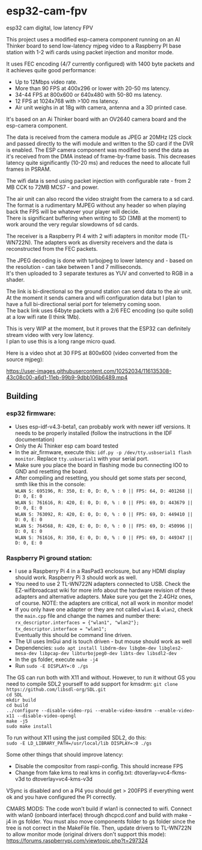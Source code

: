 # esp32-cam-fpv
esp32 cam digital, low latency FPV

This project uses a modified esp-camera component running on an AI Thinker board to send low-latency mjpeg video to a Raspberry PI base station with 1-2 wifi cards using packet injection and monitor mode.

It uses FEC encoding (4/7 currently configured) with 1400 byte packets and it achieves quite good performance:
* Up to 12Mbps video rate.
* More than 90 FPS at 400x296 or lower with 20-50 ms latency.
* 34-44 FPS at 800x600 or 640x480 with 50-80 ms latency.
* 12 FPS at 1024x768 with >100 ms latency.
* Air unit weighs in at 18g with camera, antenna and a 3D printed case.

It's based on an Ai Thinker board with an OV2640 camera board and the esp-camera component.

The data is received from the camera module as JPEG ar 20MHz I2S clock and passed directly to the wifi module and written to the SD card if the DVR is enabled.
The ESP camera component was modified to send the data as it's received from the DMA instead of frame-by-frame basis. This decreases latency quite significantly (10-20 ms) and reduces the need to allocate full frames in PSRAM.

The wifi data is send using packet injection with configurable rate - from 2 MB CCK to 72MB MCS7 - and power.

The air unit can also record the video straight from the camera to a sd card. The format is a rudimentary MJPEG without any header so when playing back the FPS will be whatever your player will decide.\
There is significant buffering when writing to SD (3MB at the moment) to work around the very regular slowdowns of sd cards.



The receiver is a Raspberry PI 4 with 2 wifi adapters in monitor mode (TL-WN722N). The adapters work as diversity receivers and the data is reconstructed from the FEC packets.

The JPEG decoding is done with turbojpeg to lower latency and - based on the resolution - can take between 1 and 7 milliseconds.\
It's then uploaded to 3 separate textures as YUV and converted to RGB in a shader.

The link is bi-directional so the ground station can send data to the air unit. At the moment it sends camera and wifi configuration data but I plan to have a full bi-directional serial port for telemetry coming soon.\
The back link uses 64byte packets with a 2/6 FEC encoding (so quite solid) at a low wifi rate (I think 1Mb).

This is very WIP at the moment, but it proves that the ESP32 can definitely stream video with very low latency. \
I plan to use this is a long range micro quad.

Here is a video shot at 30 FPS at 800x600 (video converted from the source mjpeg):

https://user-images.githubusercontent.com/10252034/116135308-43c08c00-a6d1-11eb-99b9-9dbb106b6489.mp4

## Building
### esp32 firmware:
- Uses esp-idf-v4.3-beta1, can probably work with newer idf versions. It needs to be properly installed (follow the instructions in the IDF documentation)
- Only the Ai Thinker esp cam board tested
- In the air_firmware, execute this: `idf.py -p /dev/tty.usbserial1 flash monitor`. Replace `tty.usbserial1` with your serial port.
- Make sure you place the board in flashing mode bu connecting IO0 to GND and resetting the board.
- After compiling and resetting, you should get some stats per second, smth like this in the console:\
`WLAN S: 695196, R: 350, E: 0, D: 0, % : 0 || FPS: 64, D: 401268 || D: 0, E: 0`\
`WLAN S: 761616, R: 420, E: 0, D: 0, % : 0 || FPS: 69, D: 443679 || D: 0, E: 0`\
`WLAN S: 763092, R: 420, E: 0, D: 0, % : 0 || FPS: 69, D: 449410 || D: 0, E: 0`\
`WLAN S: 764568, R: 420, E: 0, D: 0, % : 0 || FPS: 69, D: 450996 || D: 0, E: 0`\
`WLAN S: 761616, R: 350, E: 0, D: 0, % : 0 || FPS: 69, D: 449347 || D: 0, E: 0`

### Raspberry Pi ground station:
- I use a Raspberry Pi 4 in a RasPad3 enclosure, but any HDMI display should work. Raspberry Pi 3 should work as well.
- You need to use 2 TL-WN722N adapters connected to USB. Check the EZ-wifibroadcast wiki for more info about the hardware revision of these adapters and alternative adapters. Make sure you get the 2.4GHz ones, of course. NOTE: the adapters are critical, not all work in monitor mode!
- If you only have one adapter or they are not called `wlan1` & `wlan2`, check the `main.cpp` file and change the names and number there:\
	`rx_descriptor.interfaces = {"wlan1", "wlan2"};`\
	`tx_descriptor.interface = "wlan1";`\
	Eventually this should be command line driven.
- The UI uses ImGui and is touch driven - but mouse should work as well
- Dependencies:
	`sudo apt install libdrm-dev libgbm-dev libgles2-mesa-dev libpcap-dev libturbojpeg0-dev libts-dev libsdl2-dev `
- In the gs folder, execute `make -j4`
- Run `sudo -E DISPLAY=:0 ./gs`

The GS can run both with X11 and without. However, to run it without GS you need to compile SDL2 yourself to add support for kmsdrm:
`git clone https://github.com/libsdl-org/SDL.git`\
`cd SDL`\
`mkdir build`\
`cd build`\
`../configure --disable-video-rpi --enable-video-kmsdrm --enable-video-x11 --disable-video-opengl`\
`make -j5`\
`sudo make install`

To run without X11 using the just compiled SDL2, do this:\
`sudo -E LD_LIBRARY_PATH=/usr/local/lib DISPLAY=:0 ./gs`

Some other things that should improve latency:
- Disable the compositor from raspi-config. This should increase FPS
- Change from fake kms to real kms in config.txt: dtoverlay=vc4-fkms-v3d to dtoverlay=vc4-kms-v3d

VSync is disabled and on a PI4 you should get > 200FPS if everything went ok and you have configured the PI correctly.


CMARS MODS:
The code won't build if wlan1 is connected to wifi. Connect with wlan0 (onboard interface) through dhcpcd.conf and build with make -j4 in gs folder. You must also move components folder to gs folder since the tree is not correct in the MakeFile file.
Then, update drivers to TL-WN722N to allow monitor mode (original drivers don't support this mode):
https://forums.raspberrypi.com/viewtopic.php?t=297324





